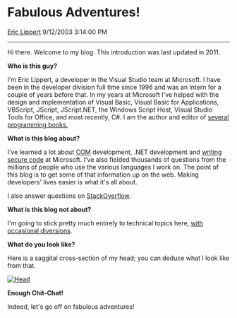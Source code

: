 <div id="page">

# Fabulous Adventures\!

[Eric Lippert](https://social.msdn.microsoft.com/profile/Eric%20Lippert) 9/12/2003 3:14:00 PM

-----

<div id="content">

<div class="mine">

Hi there. Welcome to my blog. This introduction was last updated in 2011.

**Who is this guy?**

I'm Eric Lippert, a developer in the Visual Studio team at Microsoft. I have been in the developer division full time since 1996 and was an intern for a couple of years before that. In my years at Microsoft I've helped with the design and implementation of Visual Basic, Visual Basic for Applications, VBScript, JScript, JScript.NET, the Windows Script Host, Visual Studio Tools for Office, and most recently, C\#. I am the author and editor of [several programming books.](http://blogs.msdn.com/b/ericlippert/archive/tags/books)

**What is this blog about?**

I've learned a lot about [COM](http://blogs.msdn.com/b/ericlippert/archive/tags/com+programming) development, .NET development and [writing secure code](http://blogs.msdn.com/b/ericlippert/archive/tags/security) at Microsoft. I've also fielded thousands of questions from the millions of people who use the various languages I work on. The point of this blog is to get some of that information up on the web. Making developers' lives easier is what it's all about.

I also answer questions on [StackOverflow](http://stackoverflow.com/users/88656/eric-lippertStackOverflow).

**What is this blog not about?**

I'm going to stick pretty much entirely to technical topics here, [with occasional diversions](http://blogs.msdn.com/b/ericlippert/archive/tags/non_2d00_computer/).

**What do you look like?**

Here is a saggital cross-section of my head; you can deduce what I look like from that.

[![Head](https://msdnshared.blob.core.windows.net/media/TNBlogsFS/BlogFileStorage/blogs_msdn/ericlippert/WindowsLiveWriter/FabulousAdventures_D7C3/Head_thumb.jpg)](https://msdnshared.blob.core.windows.net/media/TNBlogsFS/BlogFileStorage/blogs_msdn/ericlippert/WindowsLiveWriter/FabulousAdventures_D7C3/Head_2.jpg)

**Enough Chit-Chat\!**

Indeed, let's go off on fabulous adventures\!

</div>

</div>

</div>

